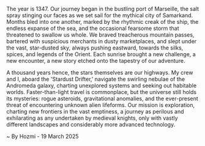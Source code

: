 
The year is 1347.  Our journey began in the bustling port of Marseille, the salt spray stinging our faces as we set sail for the mythical city of Samarkand.  Months bled into one another, marked by the rhythmic creak of the ship, the endless expanse of the sea, and the occasional fearsome storm that threatened to swallow us whole.  We braved treacherous mountain passes, bartered with suspicious merchants in dusty marketplaces, and slept under the vast, star-dusted sky, always pushing eastward, towards the silks, spices, and legends of the Orient.  Each sunrise brought a new challenge, a new encounter, a new story etched onto the tapestry of our adventure.

A thousand years hence, the stars themselves are our highways.  My crew and I, aboard the 'Stardust Drifter,' navigate the swirling nebulae of the Andromeda galaxy, charting unexplored systems and seeking out habitable worlds. Faster-than-light travel is commonplace, but the universe still holds its mysteries: rogue asteroids, gravitational anomalies, and the ever-present threat of encountering unknown alien lifeforms.  Our mission is exploration, charting new frontiers in the vast emptiness, a journey as perilous and exhilarating as any undertaken by medieval knights, only with vastly different landscapes and considerably more advanced technology.

~ By Hozmi - 19 March 2025
